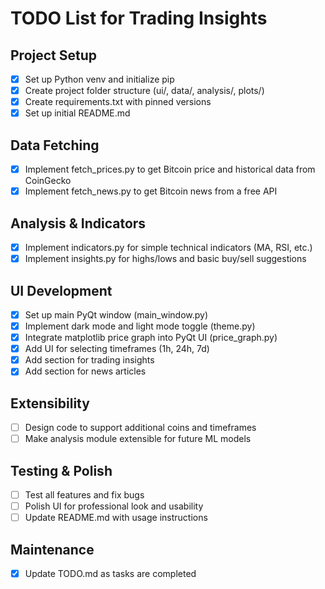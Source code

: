 # TODO List for Trading Insights

## Project Setup
- [x] Set up Python venv and initialize pip
- [x] Create project folder structure (ui/, data/, analysis/, plots/)
- [x] Create requirements.txt with pinned versions
- [x] Set up initial README.md

## Data Fetching
- [x] Implement fetch_prices.py to get Bitcoin price and historical data from CoinGecko
- [x] Implement fetch_news.py to get Bitcoin news from a free API

## Analysis & Indicators
- [x] Implement indicators.py for simple technical indicators (MA, RSI, etc.)
- [x] Implement insights.py for highs/lows and basic buy/sell suggestions

## UI Development
- [x] Set up main PyQt window (main_window.py)
- [x] Implement dark mode and light mode toggle (theme.py)
- [x] Integrate matplotlib price graph into PyQt UI (price_graph.py)
- [x] Add UI for selecting timeframes (1h, 24h, 7d)
- [x] Add section for trading insights
- [x] Add section for news articles

## Extensibility
- [ ] Design code to support additional coins and timeframes
- [ ] Make analysis module extensible for future ML models

## Testing & Polish
- [ ] Test all features and fix bugs
- [ ] Polish UI for professional look and usability
- [ ] Update README.md with usage instructions

## Maintenance
- [x] Update TODO.md as tasks are completed 